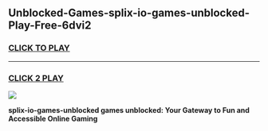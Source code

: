 
## Unblocked-Games-splix-io-games-unblocked-Play-Free-6dvi2
<h3>
<a href="https://premium76.site?title=splix-io-games-unblocked&ref=10A">CLICK TO PLAY</a></h3>
<hr>

<h3>
<a href="https://premium76.site?title=splix-io-games-unblocked&ref=10A">CLICK 2 PLAY</a>
  
</h3>

<a href="https://premium76.site?title=splix-io-games-unblocked&ref=10A"><img src="https://clearcache.store/games.png"></a>


**splix-io-games-unblocked games unblocked: Your Gateway to Fun and Accessible Online Gaming**
